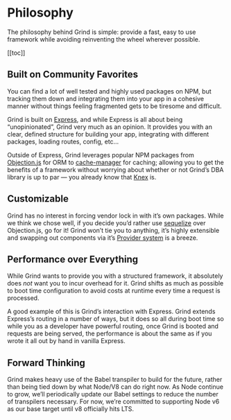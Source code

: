 # Philosophy
The philosophy behind Grind is simple: provide a fast, easy to use framework while avoiding reinventing the wheel wherever possible.

[[toc]]

## Built on Community Favorites
You can find a lot of well tested and highly used packages on NPM, but tracking them down and integrating them into your app in a cohesive manner without things feeling fragmented gets to be tiresome and difficult.

Grind is built on [Express](http://expressjs.com), and while Express is all about being “unopinionated”, Grind very much as an opinion.  It provides you with an clear, defined structure for building your app, integrating with different packages, loading routes, config, etc…

Outside of Express, Grind leverages popular NPM packages from [Objection.js](https://www.npmjs.com/package/objection) for ORM to [cache-manager](https://www.npmjs.com/package/cache-manager) for caching; allowing you to get the benefits of a framework without worrying about whether or not Grind’s DBA library is up to par — you already know that [Knex](https://www.npmjs.com/package/knex) is.

## Customizable
Grind has no interest in forcing vendor lock in with it’s own packages.  While we think we chose well, if you decide you’d rather use [sequelize](https://www.npmjs.com/package/sequelize) over Objection.js, go for it!  Grind won’t tie you to anything, it’s highly extensible and swapping out components via it’s [Provider system](providers) is a breeze.

## Performance over Everything
While Grind wants to provide you with a structured framework, it absolutely does _not_ want you to incur overhead for it.  Grind shifts as much as possible to boot time configuration to avoid costs at runtime every time a request is processed.

A good example of this is Grind’s interaction with Express.  Grind extends Express’s routing in a number of ways, but it does so all during boot time so while you as a developer have powerful routing, once Grind is booted and requests are being served, the performance is about the same as if you wrote it all out by hand in vanilla Express.

## Forward Thinking
Grind makes heavy use of the Babel transpiler to build for the future, rather than being tied down by what Node/V8 can do right now.  As Node continue to grow, we’ll periodically update our Babel settings to reduce the number of transpilers necessary.  For now, we’re committed to supporting Node v6 as our base target until v8 officially hits LTS.
